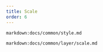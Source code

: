 ```yaml
---
title: Scale
order: 6
---
```


`markdown:docs/common/style.md`

`markdown:docs/common/layer/scale.md`

